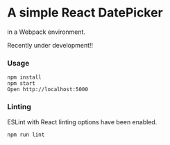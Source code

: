 # A simple React DatePicker

in a Webpack environment.

Recently under development!!


### Usage

```
npm install
npm start
Open http://localhost:5000
```

### Linting

ESLint with React linting options have been enabled.

```
npm run lint
```

